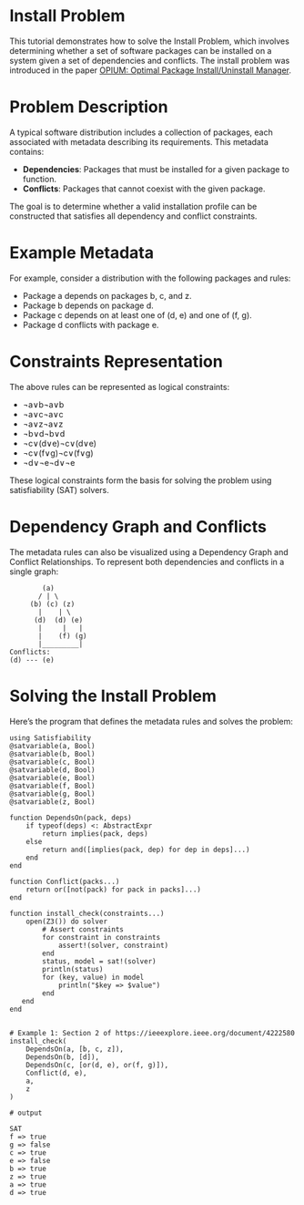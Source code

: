 # Install Problem

This tutorial demonstrates how to solve the Install Problem, which involves determining
whether a set of software packages can be installed on a system given a set of dependencies
and conflicts. The install problem was introduced in the paper
[OPIUM: Optimal Package Install/Uninstall Manager](https://ieeexplore.ieee.org/document/4222580).

# Problem Description

A typical software distribution includes a collection of packages, each associated with
metadata describing its requirements. This metadata contains:

- **Dependencies**: Packages that must be installed for a given package to function.
- **Conflicts**: Packages that cannot coexist with the given package.

The goal is to determine whether a valid installation profile can be constructed that
satisfies all dependency and conflict constraints.

# Example Metadata

For example, consider a distribution with the following packages and rules:

- Package a depends on packages b, c, and z.
- Package b depends on package d.
- Package c depends on at least one of (d, e) and one of (f, g).
- Package d conflicts with package e.

# Constraints Representation

The above rules can be represented as logical constraints:

- ¬a∨b¬a∨b
- ¬a∨c¬a∨c
- ¬a∨z¬a∨z
- ¬b∨d¬b∨d
- ¬c∨(d∨e)¬c∨(d∨e)
- ¬c∨(f∨g)¬c∨(f∨g)
- ¬d∨¬e¬d∨¬e

These logical constraints form the basis for solving the problem using satisfiability (SAT) solvers.

# Dependency Graph and Conflicts

The metadata rules can also be visualized using a Dependency Graph and Conflict Relationships. To
represent both dependencies and conflicts in a single graph:

```
        (a)
       / | \
     (b) (c) (z)
       |    | \
      (d)  (d) (e)
       |     |   |
       |    (f) (g)
       |_________|
Conflicts:
(d) --- (e)
```
# Solving the Install Problem

Here’s the program that defines the metadata rules and solves the problem:

```jldoctest label3; output = false
using Satisfiability
@satvariable(a, Bool)
@satvariable(b, Bool)
@satvariable(c, Bool)
@satvariable(d, Bool)
@satvariable(e, Bool)
@satvariable(f, Bool)
@satvariable(g, Bool)
@satvariable(z, Bool)

function DependsOn(pack, deps)
    if typeof(deps) <: AbstractExpr
        return implies(pack, deps)
    else
        return and([implies(pack, dep) for dep in deps]...)
    end
end

function Conflict(packs...)
    return or([not(pack) for pack in packs]...)
end

function install_check(constraints...)
    open(Z3()) do solver
        # Assert constraints
        for constraint in constraints
            assert!(solver, constraint)
        end
        status, model = sat!(solver)
        println(status)
        for (key, value) in model
            println("$key => $value")
        end
   end
end


# Example 1: Section 2 of https://ieeexplore.ieee.org/document/4222580
install_check(
    DependsOn(a, [b, c, z]),
    DependsOn(b, [d]),
    DependsOn(c, [or(d, e), or(f, g)]),
    Conflict(d, e),
    a,
    z
)

# output

SAT
f => true
g => false
c => true
e => false
b => true
z => true
a => true
d => true
```
